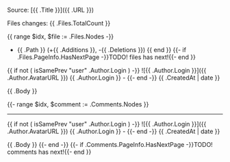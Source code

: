 Source: [{{ .Title }}]({{ .URL }})

Files changes: {{ .Files.TotalCount }}

{{ range $idx, $file := .Files.Nodes -}}
* {{ .Path }} (+{{ .Additions }}, -{{ .Deletions }})
{{ end }}
{{- if .Files.PageInfo.HasNextPage -}}TODO! files has next!{{- end }}

{{ if not ( isSamePrev "user" .Author.Login ) -}}
![{{ .Author.Login }}]({{ .Author.AvatarURL }}) {{ .Author.Login }} - 
{{- end -}}
{{ .CreatedAt | date }}

{{ .Body }}

{{- range $idx, $comment := .Comments.Nodes }}

---

{{ if not ( isSamePrev "user" .Author.Login ) -}}
![{{ .Author.Login }}]({{ .Author.AvatarURL }}) {{ .Author.Login }} - 
{{- end -}}
{{ .CreatedAt | date }}

{{ .Body }}
{{- end -}}
{{- if .Comments.PageInfo.HasNextPage -}}TODO! comments has next!{{- end }}
